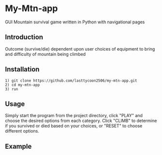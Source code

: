 # My-Mtn-app

GUI Mountain survival game written in Python with navigational pages

## Introduction

Outcome (survive/die) dependent upon user choices of equipment to bring and difficulty of mountain being climbed

## Installation

```
1) git clone https://github.com/lasttycoon2506/my-mtn-app.git
2) cd my-mtn-app
3) run
```


## Usage
Simply start the program from the project directory, click "PLAY" and choose the desired options from each category. Click "CLIMB" to determine if you survived or died based on your choices, or "RESET" to choose different options. 
## Example
